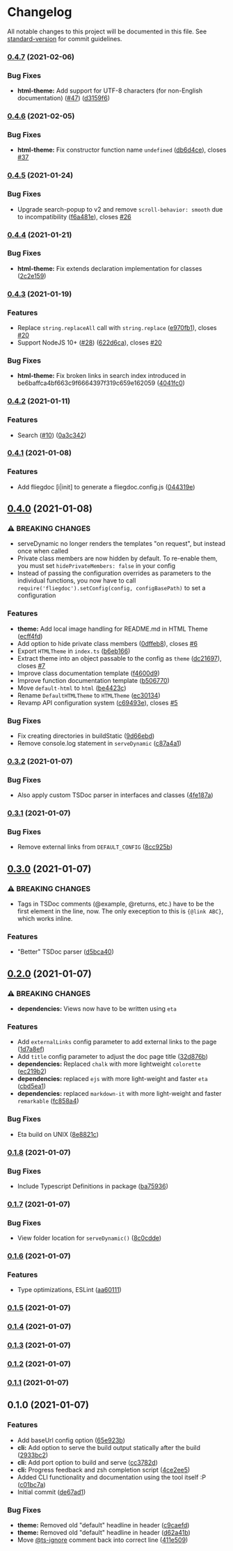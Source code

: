 # Changelog

All notable changes to this project will be documented in this file. See [standard-version](https://github.com/conventional-changelog/standard-version) for commit guidelines.

### [0.4.7](https://github.com/fliegwerk/fliegdoc/compare/v0.4.6...v0.4.7) (2021-02-06)

### Bug Fixes

- **html-theme:** Add support for UTF-8 characters (for non-English documentation) ([#47](https://github.com/fliegwerk/fliegdoc/issues/47)) ([d3159f6](https://github.com/fliegwerk/fliegdoc/commit/d3159f6d8642aadd1098d9a7e8148bcad1ecd8b7))

### [0.4.6](https://github.com/fliegwerk/fliegdoc/compare/v0.4.5...v0.4.6) (2021-02-05)

### Bug Fixes

- **html-theme:** Fix constructor function name `undefined` ([db6d4ce](https://github.com/fliegwerk/fliegdoc/commit/db6d4ce41721e5ff9c36e47c166f06fb3b04856d)), closes [#37](https://github.com/fliegwerk/fliegdoc/issues/37)

### [0.4.5](https://github.com/fliegwerk/fliegdoc/compare/v0.4.4...v0.4.5) (2021-01-24)

### Bug Fixes

- Upgrade search-popup to v2 and remove `scroll-behavior: smooth` due to incompatibility ([f6a481e](https://github.com/fliegwerk/fliegdoc/commit/f6a481e72b60a2660a9246815db3f0bb4034d5c9)), closes [#26](https://github.com/fliegwerk/fliegdoc/issues/26)

### [0.4.4](https://github.com/fliegwerk/fliegdoc/compare/v0.4.3...v0.4.4) (2021-01-21)

### Bug Fixes

- **html-theme:** Fix extends declaration implementation for classes ([2c2e159](https://github.com/fliegwerk/fliegdoc/commit/2c2e1596372fea26543583e5c35dda2528f094f2))

### [0.4.3](https://github.com/fliegwerk/fliegdoc/compare/v0.4.2...v0.4.3) (2021-01-19)

### Features

- Replace `string.replaceAll` call with `string.replace` ([e970fb1](https://github.com/fliegwerk/fliegdoc/commit/e970fb1c975dc0d0245acbaa82622ebb5fda743e)), closes [#20](https://github.com/fliegwerk/fliegdoc/issues/20)
- Support NodeJS 10+ ([#28](https://github.com/fliegwerk/fliegdoc/issues/28)) ([622d6ca](https://github.com/fliegwerk/fliegdoc/commit/622d6cab65894f017f265c50b7332885beff2a27)), closes [#20](https://github.com/fliegwerk/fliegdoc/issues/20)

### Bug Fixes

- **html-theme:** Fix broken links in search index introduced in be6baffca4bf663c9f6664397f319c659e162059 ([4041fc0](https://github.com/fliegwerk/fliegdoc/commit/4041fc02a29eda29a4df7258a7448c294d524ce2))

### [0.4.2](https://github.com/fliegwerk/fliegdoc/compare/v0.4.1...v0.4.2) (2021-01-11)

### Features

- Search ([#10](https://github.com/fliegwerk/fliegdoc/issues/10)) ([0a3c342](https://github.com/fliegwerk/fliegdoc/commit/0a3c342f81bcc36743cec13708ae538ba6301d13))

### [0.4.1](https://github.com/fliegwerk/fliegdoc/compare/v0.4.0...v0.4.1) (2021-01-08)

### Features

- Add fliegdoc [i|init] to generate a fliegdoc.config.js ([044319e](https://github.com/fliegwerk/fliegdoc/commit/044319efff558ca6ade85a231c7e4ea6c315c802))

## [0.4.0](https://github.com/fliegwerk/fliegdoc/compare/v0.3.2...v0.4.0) (2021-01-08)

### ⚠ BREAKING CHANGES

- serveDynamic no longer renders the templates "on request", but instead once when called
- Private class members are now hidden by default. To re-enable them, you must set `hidePrivateMembers: false` in your config
- Instead of passing the configuration overrides as parameters to the individual functions, you now have to call `require('fliegdoc').setConfig(config, configBasePath)` to set a configuration

### Features

- **theme:** Add local image handling for README.md in HTML Theme ([ecff4fd](https://github.com/fliegwerk/fliegdoc/commit/ecff4fd63c489c0ea70cd5c8ed1253c5998a286c))
- Add option to hide private class members ([0dffeb8](https://github.com/fliegwerk/fliegdoc/commit/0dffeb855cc042d7eb3bec659337a83c54f1f648)), closes [#6](https://github.com/fliegwerk/fliegdoc/issues/6)
- Export `HTMLTheme` in `index.ts` ([b6eb166](https://github.com/fliegwerk/fliegdoc/commit/b6eb166b2650aab9f63ef9286bb6e97da1cefbe0))
- Extract theme into an object passable to the config as `theme` ([dc21697](https://github.com/fliegwerk/fliegdoc/commit/dc216979284a8103da740f03731870ad4b1ce228)), closes [#7](https://github.com/fliegwerk/fliegdoc/issues/7)
- Improve class documentation template ([f4600d9](https://github.com/fliegwerk/fliegdoc/commit/f4600d96405bc33ea25a05a34e53c48e37825f8c))
- Improve function documentation template ([b506770](https://github.com/fliegwerk/fliegdoc/commit/b506770b1cbd2b8d1ba15ec3cfc5f4745ac78ed1))
- Move `default-html` to `html` ([be4423c](https://github.com/fliegwerk/fliegdoc/commit/be4423c19c1272da1af6672a7d60a1b612147fd3))
- Rename `DefaultHTMLTheme` to `HTMLTheme` ([ec30134](https://github.com/fliegwerk/fliegdoc/commit/ec30134af1b7a2db8bf7a915c10a24bab17c5538))
- Revamp API configuration system ([c69493e](https://github.com/fliegwerk/fliegdoc/commit/c69493e316a667f73e4805fe1a26c93d84f4d714)), closes [#5](https://github.com/fliegwerk/fliegdoc/issues/5)

### Bug Fixes

- Fix creating directories in buildStatic ([9d66ebd](https://github.com/fliegwerk/fliegdoc/commit/9d66ebd74ac1d24e6c78d4bc831e2caa9727e32b))
- Remove console.log statement in `serveDynamic` ([c87a4a1](https://github.com/fliegwerk/fliegdoc/commit/c87a4a161f9858b50c807b750b2dee9e1c8dc18d))

### [0.3.2](https://github.com/fliegwerk/fliegdoc/compare/v0.3.1...v0.3.2) (2021-01-07)

### Bug Fixes

- Also apply custom TSDoc parser in interfaces and classes ([4fe187a](https://github.com/fliegwerk/fliegdoc/commit/4fe187a2c578994899fddf1b5dd5f8a2d2193d9e))

### [0.3.1](https://github.com/fliegwerk/fliegdoc/compare/v0.3.0...v0.3.1) (2021-01-07)

### Bug Fixes

- Remove external links from `DEFAULT_CONFIG` ([8cc925b](https://github.com/fliegwerk/fliegdoc/commit/8cc925bf3202a533f827d882bd11be165e34ae0d))

## [0.3.0](https://github.com/fliegwerk/fliegdoc/compare/v0.2.0...v0.3.0) (2021-01-07)

### ⚠ BREAKING CHANGES

- Tags in TSDoc comments (@example, @returns, etc.) have to be the first element in the line, now. The only exeception to this is `{@link ABC}`, which works inline.

### Features

- "Better" TSDoc parser ([d5bca40](https://github.com/fliegwerk/fliegdoc/commit/d5bca40938542486c011b19e55418db36c350e84))

## [0.2.0](https://github.com/fliegwerk/fliegdoc/compare/v0.1.8...v0.2.0) (2021-01-07)

### ⚠ BREAKING CHANGES

- **dependencies:** Views now have to be written using `eta`

### Features

- Add `externalLinks` config parameter to add external links to the page ([1d7a8ef](https://github.com/fliegwerk/fliegdoc/commit/1d7a8ef5b8c6ced1ed1e5fd221c03945bab0bfc7))
- Add `title` config parameter to adjust the doc page title ([32d876b](https://github.com/fliegwerk/fliegdoc/commit/32d876b1e769006f4f059c8c5af401a17db2c682))
- **dependencies:** Replaced `chalk` with more lightweight `colorette` ([ec219b2](https://github.com/fliegwerk/fliegdoc/commit/ec219b2f58c30070786aa034f436da4312645a92))
- **dependencies:** replaced `ejs` with more light-weight and faster `eta` ([cbd5ea1](https://github.com/fliegwerk/fliegdoc/commit/cbd5ea1d7e7501c3472c542086933941cd8e1ee7))
- **dependencies:** replaced `markdown-it` with more light-weight and faster `remarkable` ([fc858a4](https://github.com/fliegwerk/fliegdoc/commit/fc858a4d71774497338d43872ef933cfd86af8ab))

### Bug Fixes

- Eta build on UNIX ([8e8821c](https://github.com/fliegwerk/fliegdoc/commit/8e8821c86194f6e27905c4cd244614e812222899))

### [0.1.8](https://github.com/fliegwerk/fliegdoc/compare/v0.1.7...v0.1.8) (2021-01-07)

### Bug Fixes

- Include Typescript Definitions in package ([ba75936](https://github.com/fliegwerk/fliegdoc/commit/ba759361168bf7144820cc4eda4788ae2ae9084c))

### [0.1.7](https://github.com/fliegwerk/fliegdoc/compare/v0.1.6...v0.1.7) (2021-01-07)

### Bug Fixes

- View folder location for `serveDynamic()` ([8c0cdde](https://github.com/fliegwerk/fliegdoc/commit/8c0cdde7eb0788e56c53eee2472a78b5e07c6073))

### [0.1.6](https://github.com/fliegwerk/fliegdoc/compare/v0.1.5...v0.1.6) (2021-01-07)

### Features

- Type optimizations, ESLint ([aa60111](https://github.com/fliegwerk/fliegdoc/commit/aa60111f58aea9aa042027b409cba4f37e6751e2))

### [0.1.5](https://github.com/fliegwerk/fliegdoc/compare/v0.1.4...v0.1.5) (2021-01-07)

### [0.1.4](https://github.com/fliegwerk/fliegdoc/compare/v0.1.3...v0.1.4) (2021-01-07)

### [0.1.3](https://github.com/fliegwerk/fliegdoc/compare/v0.1.2...v0.1.3) (2021-01-07)

### [0.1.2](https://github.com/fliegwerk/fliegdoc/compare/v0.1.1...v0.1.2) (2021-01-07)

### [0.1.1](https://github.com/fliegwerk/fliegdoc/compare/v0.1.0...v0.1.1) (2021-01-07)

## 0.1.0 (2021-01-07)

### Features

- Add baseUrl config option ([65e923b](https://github.com/fliegwerk/fliegdoc/commit/65e923ba488b18b9e0ce384fdbffe27b8a5e5f0e))
- **cli:** Add option to serve the build output statically after the build ([2933bc2](https://github.com/fliegwerk/fliegdoc/commit/2933bc21dd730da218227e506e3fc6d7b22f1002))
- **cli:** Add port option to build and serve ([cc3782d](https://github.com/fliegwerk/fliegdoc/commit/cc3782d4e5b4a836f01d177bf977555760d1b3af))
- **cli:** Progress feedback and zsh completion script ([4ce2ee5](https://github.com/fliegwerk/fliegdoc/commit/4ce2ee51d338c3c4badae1b78504016313554fdb))
- Added CLI functionality and documentation using the tool itself :P ([c01bc7a](https://github.com/fliegwerk/fliegdoc/commit/c01bc7a351bf09b891bc43c632fa2e531a2ed771))
- Initial commit ([de67ad1](https://github.com/fliegwerk/fliegdoc/commit/de67ad175fed1484f61cb98f62332d37e023eab0))

### Bug Fixes

- **theme:** Removed old "default" headline in header ([c9caefd](https://github.com/fliegwerk/fliegdoc/commit/c9caefdfdb663cf32a0b052ef8f0cdd47771471c))
- **theme:** Removed old "default" headline in header ([d62a41b](https://github.com/fliegwerk/fliegdoc/commit/d62a41bb9a83c542f63c389a4b3f1982439485d7))
- Move [@ts-ignore](https://github.com/ts-ignore) comment back into correct line ([411e509](https://github.com/fliegwerk/fliegdoc/commit/411e509f4e91383e4134885aa2e14596ab310a10))
